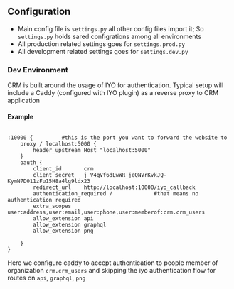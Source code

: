 ## Configuration

- Main config file is ```settings.py``` all other config files import it; So ```settings.py``` holds sared configrations among all environments
- All production related settings goes for ```settings.prod.py```
- All development related settings goes for ```settings.dev.py```

### Dev Environment
CRM is built around the usage of IYO for authentication. Typical setup will include a Caddy (configured with IYO plugin) as a reverse proxy to CRM application  

#### Example 
```

:10000 {         #this is the port you want to forward the website to 
    proxy / localhost:5000 {
        header_upstream Host "localhost:5000"
    }
    oauth {
        client_id       crm          
        client_secret   j_V4qVf6dLwWR_jeQNVrKvkJQ-KymN7D011zFu15H8a4lg9ldx23
        redirect_url    http://localhost:10000/iyo_callback
        authentication_required /             #that means no authentication required
        extra_scopes	user:address,user:email,user:phone,user:memberof:crm.crm_users
        allow_extension api
        allow_extension graphql
        allow_extension png

    }
}
```
Here we configure caddy to accept authentication to people member of organization `crm.crm_users` and skipping the iyo authentication flow for routes on `api`, `graphql`, `png`